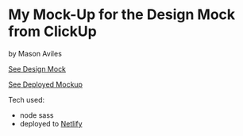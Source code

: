 # My Mock-Up for the Design Mock from ClickUp

by Mason Aviles

[See Design Mock](https://www.figma.com/file/qNLG2DvzowucTvhyYoM6KB/HTML-%26-CSS-Engineer-Mini-Project?node-id=0%3A1)

[See Deployed Mockup](https://mystifying-archimedes-be89df.netlify.app)

Tech used:
- node sass
- deployed to [Netlify](https://mystifying-archimedes-be89df.netlify.app)
